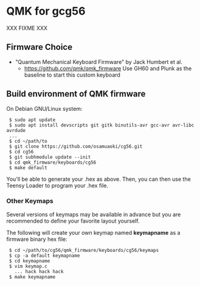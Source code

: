 # QMK for gcg56
<!---
vim:set tw=79 ts=4 sts=4 sw=4 et nosi filetype=markdown:
-->

XXX FIXME XXX


## Firmware Choice

* "Quantum Mechanical Keyboard Firmware" by Jack Humbert et al.
   * https://github.com/qmk/qmk_firmware
     Use GH60 and Plunk as the baseline to start this custom keyboard

## Build environment of QMK firmware

On Debian GNU/Linux system:

```
 $ sudo apt update
 $ sudo apt install devscripts git gitk binutils-avr gcc-avr avr-libc avrdude
 ...
 $ cd ~/path/to
 $ git clone https://github.com/osamuaoki/cg56.git
 $ cd cg56
 $ git subhmodule update --init
 $ cd qmk_firmware/keyboards/cg56
 $ make default
```

You'll be able to generate your .hex as above.  Then, you can then use the
Teensy Loader to program your .hex file.

### Other Keymaps

Several versions of keymaps may be available in advance but you are
recommended to define your favorite layout yourself.

The following will create your own keymap named **__keymapname__** as a
firmware binary hex file:

```
 $ cd ~/path/to/cg56/qmk_firmware/keyboards/cg56/keymaps
 $ cp -a default keymapname
 $ cd keymapname
 $ vim keymap.c
   ... hack hack hack
 $ make keymapname
```

